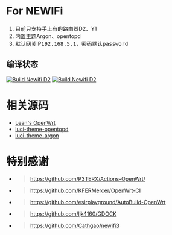 # For NEWIFi

1. 目前只支持手上有的路由器D2、Y1
2. 内置主题Argon、opentopd
3. 默认网关IP<kbd>192.168.5.1</kbd>，密码默认<kbd>password</kbd>

## 编译状态

[![Build Newifi D2](https://github.com/showp1874/newifi/actions/workflows/Build_OP_Newifi_D2.yml/badge.svg)](https://github.com/showp1874/newifi/actions/workflows/Build_OP_Newifi_D2.yml)
[![Build Newifi D2](https://github.com/showp1874/newifi/actions/workflows/Build_OP_Newifi_Y1.yml/badge.svg)](https://github.com/showp1874/newifi/actions/workflows/Build_OP_Newifi_Y1.yml)

# 相关源码
* [ Lean's OpenWrt](https://github.com/coolsnowwolf/lede)
* [luci-theme-opentopd](https://github.com/sirpdboy/luci-theme-opentopd)
* [luci-theme-argon](https://github.com/jerrykuku/luci-theme-argon)

# 特别感谢
* > https://github.com/P3TERX/Actions-OpenWrt/
* > https://github.com/KFERMercer/OpenWrt-CI
* > https://github.com/esirplayground/AutoBuild-OpenWrt
* > https://github.com/ljk4160/GDOCK
* > https://github.com/Cathgao/newifi3

